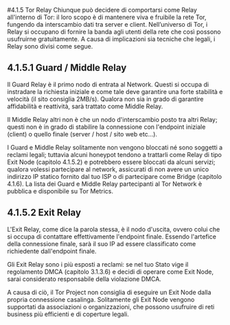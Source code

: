 #4.1.5 Tor Relay
Chiunque può decidere di comportarsi come Relay all'interno di Tor: il loro scopo è di mantenere viva e fruibile la rete Tor, fungendo da interscambio dati tra server e client. Nell’universo di Tor, i Relay si occupano di fornire la banda agli utenti della rete  che così possono usufruirne gratuitamente.
A causa di implicazioni sia tecniche che legali, i Relay sono divisi come segue.

## 4.1.5.1 Guard / Middle Relay
Il Guard Relay è il primo nodo di entrata al Network. Questi si occupa di instradare la richiesta iniziale e come tale deve garantire una forte stabilità e velocità (il sito consiglia 2MB/s). Qualora non sia in grado di garantire affidabilità e reattività, sarà trattato come Middle Relay.

Il Middle Relay altri non è che un nodo d'interscambio posto tra altri Relay; questi non è in grado di stabilire la connessione con l'endpoint iniziale (client) o quello finale (server / host / sito web etc...).

I Guard e Middle Relay solitamente non vengono bloccati né sono soggetti a reclami legali; tuttavia alcuni honeypot tendono a trattarli come Relay di tipo Exit Node (capitolo 4.1.5.2) e potrebbero essere bloccati da alcuni servizi; qualora volessi partecipare al network, assicurati di non avere un unico indirizzo IP statico fornito dal tuo ISP o di partecipare come Bridge (capitolo 4.1.6). La lista dei Guard e Middle Relay partecipanti al Tor Network è pubblica e disponibile su Tor Metrics.
## 4.1.5.2 Exit Relay
L'Exit Relay, come dice la parola stessa, è il nodo d'uscita, ovvero colui che si occupa di contattare effettivamente l'endpoint finale. Essendo l'artefice della connessione finale, sarà il suo IP ad essere classificato come richiedente dall'endpoint finale.

Gli Exit Relay sono i più esposti a reclami: se nel tuo Stato vige il regolamento DMCA  (capitolo 3.1.3.6) e decidi di operare come Exit Node, sarai considerato responsabile della violazione DMCA.

A causa di ciò, il Tor Project non consiglia di eseguire un Exit Node dalla propria connessione casalinga. Solitamente gli Exit Node vengono supportati da associazioni o organizzazioni, che possono usufruire di reti business più efficienti e di coperture legali.